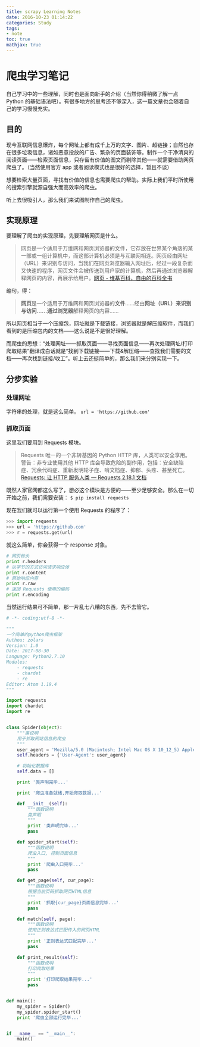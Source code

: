 ```yaml
---
title: scrapy Learning Notes
date: 2016-10-23 01:14:22
categories: Study
tags:
- note
toc: true
mathjax: true
---
```


# 爬虫学习笔记
自己学习中的一些理解，同时也是面向新手的介绍（当然你得稍微了解一点 Python 的基础语法吧）。有很多地方的思考还不够深入，这一篇文章也会随着自己的学习慢慢充实。

<!--more-->

## 目的
现今互联网信息爆炸，每个网址上都有成千上万的文字、图片、超链接；自然也存在很多垃圾信息，诸如恶意投放的广告、繁杂的页面装饰等。制作一个干净清爽的阅读页面——检索页面信息，只存留有价值的图文而剔除其他——就需要借助网页爬虫了。（当然使用官方 app 或者阅读模式也是很好的选择，暂且不谈）

想要检索大量页面，寻找有价值的信息也需要爬虫的帮助。实际上我们平时所使用的搜索引擎就源自强大而高效率的爬虫。

听上去很吸引人，那么我们来试图制作自己的爬虫。

## 实现原理
要理解了爬虫的实现原理，先要理解网页是什么。

> 网页是一个适用于万维网和网页浏览器的文件，它存放在世界某个角落的某一部或一组计算机中，而这部计算机必须是与互联网相连。网页经由网址（URL）来识别与访问，当我们在网页浏览器输入网址后，经过一段复杂而又快速的程序，网页文件会被传送到用户家的计算机，然后再通过浏览器解释网页的内容，再展示给用户。[网页 - 维基百科，自由的百科全书](https://zh.wikipedia.org/wiki/%E7%B6%B2%E9%A0%81)  

缩句，得：

> **网页**是一个适用于万维网和网页浏览器的**文件**……经由**网址（URL）**来识别与访问……通过**浏览器**解释网页的内容……  

所以网页相当于一个压缩包，网址就是下载链接，浏览器就是解压缩软件，而我们看到的是压缩包内的文档——这么说是不是很好理解。

而爬虫的思想：“处理网址——抓取页面——寻找页面信息——再次处理网址/打印爬取结果”翻译成白话就是“找到下载链接——下载&解压缩——查找我们需要的文档——再次找到链接/收工”。听上去还挺简单的，那么我们来分别实现一下。

## 分步实验
### 处理网址
字符串的处理，就是这么简单。
`url = 'https://github.com'`

### 抓取页面
这里我们要用到 Requests 模块。

> Requests 唯一的一个非转基因的 Python HTTP 库，人类可以安全享用。  
> 警告：非专业使用其他 HTTP 库会导致危险的副作用，包括：安全缺陷症、冗余代码症、重新发明轮子症、啃文档症、抑郁、头疼、甚至死亡。[Requests: 让 HTTP 服务人类 — Requests 2.18.1 文档](http://cn.python-requests.org/zh_CN/latest/)  

既然人家官网都这么写了，想必这个模块是方便的——至少足够安全。那么在一切开始之前，我们需要安装：
`$ pip install requests`

现在我们就可以运行第一个使用 Requests 的程序了：
```python
>>> import requests
>>> url = 'https://github.com'
>>> r = requests.get(url)
```
就这么简单，你会获得一个 response 对象。

```python
# 网页标头
print r.headers
# 以字节的方式访问请求响应体
print r.content
# 原始响应内容
print r.raw
# 返回 Requests 使用的编码
print r.encoding
```

当然运行结果可不简单，那一片乱七八糟的东西，先不去管它。




```python
# -*- coding:utf-8 -*-

"""
一个简单的python爬虫框架
Authou: zolars
Version: 1.0
Date: 2017-08-30
Language: Python2.7.10
Modules:
    - requests
    - chardet
    - re
Editor: Atom 1.19.4
"""

import requests
import chardet
import re


class Spider(object):
    """类说明
    用于抓取网站信息的爬虫
    """
    user_agent = 'Mozilla/5.0 (Macintosh; Intel Mac OS X 10_12_5) AppleWebKit/537.36 (KHTML, like Gecko) Chrome/60.0.3112.113 Safari/537.36'
    self.headers = {'User-Agent': user_agent}

    # 初始化数据库
    self.data = []

    print '类声明完毕...'

    print '爬虫准备就绪,开始爬取数据...'

    def __init__(self):
        """函数说明
        类声明
        """
        print '类声明完毕...'
        pass

    def spider_start(self):
        """函数说明
        爬虫入口, 控制页面信息
        """
        print '爬虫入口完毕...'
        pass

    def get_page(self, cur_page):
        """函数说明
        根据当前页码抓取网页HTML信息
        """
        print '抓取{cur_page}页面信息完毕...'
        pass

    def match(self, page):
        """函数说明
        使用正则表达式匹配传入的网页HTML
        """
        print '正则表达式匹配完毕...'
        pass

    def print_result(self):
        """函数说明
        打印爬取结果
        """
        print '打印爬取结果完毕...'
        pass


def main():
    my_spider = Spider()
    my_spider.spider_start()
    print '爬虫全部运行完毕...'


if __name__ == "__main__":
    main()

```
